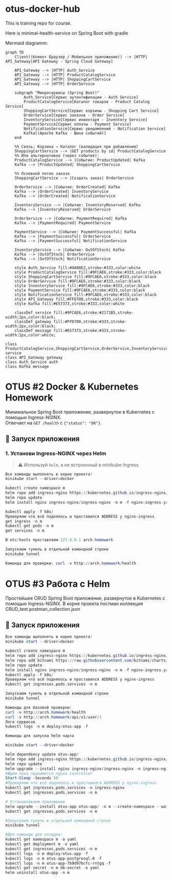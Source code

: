 # otus-docker-hub
This is training repo for course.

Here is minimal-health-service on Spring Boot with gradle

Mermaid diagramm:

```mermaid
graph TD
    Client((Клиент Браузер / Мобильное приложение)) --> |HTTP| API_Gateway[API Gateway - Spring Cloud Gateway]

    API_Gateway --> |HTTP| Auth_Service
    API_Gateway --> |HTTP| ProductCatalogService
    API_Gateway --> |HTTP| ShoppingCartService
    API_Gateway --> |HTTP| OrderService

    subgraph "Микросервисы (Spring Boot)"
        Auth_Service[Сервис аутентификации - Auth Service]
        ProductCatalogService[Каталог товаров - Product Catalog Service]
        ShoppingCartService[Сервис корзины - Shopping Cart Service]
        OrderService[Сервис заказов - Order Service]
        InventoryService[Сервис инвентаря - Inventory Service]
        PaymentService[Сервис оплаты - Payment Service]
        NotificationService[Сервис уведомлений - Notification Service]
        Kafka[(Apache Kafka - Шина событий)]
    end

    %% Связь: Корзина → Каталог (валидация при добавлении)
    ShoppingCartService --> |GET products by id| ProductCatalogService
    %% Или альтернативно (через события):
    ProductCatalogService --> |Событие: ProductUpdated| Kafka
    Kafka --> |ProductUpdated| ShoppingCartService

    %% Основной поток заказа
    ShoppingCartService --> |Создать заказ| OrderService

    OrderService --> |Событие: OrderCreated| Kafka
    Kafka --> |OrderCreated| InventoryService
    Kafka --> |OrderCreated| NotificationService

    InventoryService --> |Событие: InventoryReserved| Kafka
    Kafka --> |InventoryReserved| OrderService

    OrderService --> |Событие: PaymentRequired| Kafka
    Kafka --> |PaymentRequired| PaymentService

    PaymentService --> |Событие: PaymentSuccessful| Kafka
    Kafka --> |PaymentSuccessful| OrderService
    Kafka --> |PaymentSuccessful| NotificationService

    InventoryService --> |Событие: OutOfStock| Kafka
    Kafka --> |OutOfStock| OrderService
    Kafka --> |OutOfStock| NotificationService

    style Auth_Service fill:#4A90E2,stroke:#333,color:white
    style ProductCatalogService fill:#9FCAE6,stroke:#333,color:black
    style ShoppingCartService fill:#9FCAE6,stroke:#333,color:black
    style OrderService fill:#9FCAE6,stroke:#333,color:black
    style InventoryService fill:#9FCAE6,stroke:#333,color:black
    style PaymentService fill:#9FCAE6,stroke:#333,color:black
    style NotificationService fill:#9FCAE6,stroke:#333,color:black
    style API_Gateway fill:#FFD700,stroke:#333,color:black
    style Kafka fill:#E57373,stroke:#333,color:white

    classDef service fill:#9FCAE6,stroke:#2171B5,stroke-width:2px,color:black;
    classDef gateway fill:#FFD700,stroke:#333,stroke-width:2px,color:black;
    classDef message fill:#E57373,stroke:#333,stroke-width:2px,color:white;
```
    class ProductCatalogService,ShoppingCartService,OrderService,InventoryService,PaymentService,NotificationService service
    class API_Gateway gateway
    class Auth_Service auth
    class Kafka message

# OTUS #2 Docker & Kubernetes Homework

Минимальное Spring Boot приложение, развернутое в Kubernetes с помощью Ingress-NGINX.  
Отвечает на `GET /health` с `{"status": "OK"}`.

## 🚀 Запуск приложения

### 1. Установи Ingress-NGINX через Helm

> ⚠️ Используй `helm`, а не встроенный в minikube Ingress.

```powershell
Все команды выполнять в корне проекта!
minikube start --driver=docker

kubectl create namespace m
helm repo add ingress-nginx https://kubernetes.github.io/ingress-nginx/
helm repo update
helm install nginx ingress-nginx/ingress-nginx -n m -f nginx-ingress.yaml

kubectl apply -f k8s/
Проверяем что всё поднялось и проставился ADDRESS у nginx-ingress
get ingress -n m
kubectl get pods -n m
get services -n m

В etc/hosts проставляем 127.0.0.1 arch.homework

Запускаем тунель в отдельной командной строке
minikube tunnel

Команда для проверки: curl -v http://arch.homework/health
```
# OTUS #3 Работа с Helm

Простейшее CRUD Spring Boot приложение, развернутое в Kubernetes с помощью Ingress-NGINX.
В корне проекта постман коллекция CRUD_test.postman_collection.json

## 🚀 Запуск приложения

```powershell
Все команды выполнять в корне проекта!
minikube start --driver=docker

kubectl create namespace m
helm repo add ingress-nginx https://kubernetes.github.io/ingress-nginx/
helm repo add bitnami https://raw.githubusercontent.com/bitnami/charts/archive-full-index/bitnami
helm repo update
helm install nginx ingress-nginx/ingress-nginx -n m -f nginx-ingress.yaml
kubectl apply -f k8s/
Проверяем что всё поднялось и проставился ADDRESS у nginx-ingress
kubectl get ingresses,pods,services -n m

Запускаем тунель в отдельной командной строке
minikube tunnel

Команды для базовой проверки: 
curl -v http://arch.homework/health
curl -v http://arch.homework/api/v1/user/1
Логи сервисов
kubectl logs -n m deploy/otus-app -f
```

```powershell
Команды для запуска helm чарта

minikube start --driver=docker

helm dependency update otus-app/
helm repo add ingress-nginx https://kubernetes.github.io/ingress-nginx/
helm repo update
helm upgrade --install nginx ingress-nginx/ingress-nginx -n ingress-nginx --create-namespace -f nginx-ingress.yaml
#Ждём пока поднимется nginx controller
Start-Sleep -Seconds 50
#Проверяем что всё поднялось и проставился ADDRESS у nginx-ingress
kubectl get ingresses,pods,services -n ingress-nginx
kubectl get ingresses,pods,services -n m

# Устанавливаем приложение
helm upgrade --install otus-app otus-app/ -n m --create-namespace --wait
kubectl get ingresses,pods,services -n m

#Запускаем тунель в отдельной командной строке
minikube tunnel

#Доп команды для отладки:
kubectl get namespace m -o yaml
kubectl get deployment m -o yaml
kubectl get ingresses,pods,services -n m
kubectl logs -n m deploy/otus-app -f
kubectl logs -n m otus-app-postgresql-0 -f
kubectl logs -n m otus-app-7b9d97bcfc-rntgq -f
kubectl get secret -n m db-secret -o yaml
helm uninstall otus-app -n m